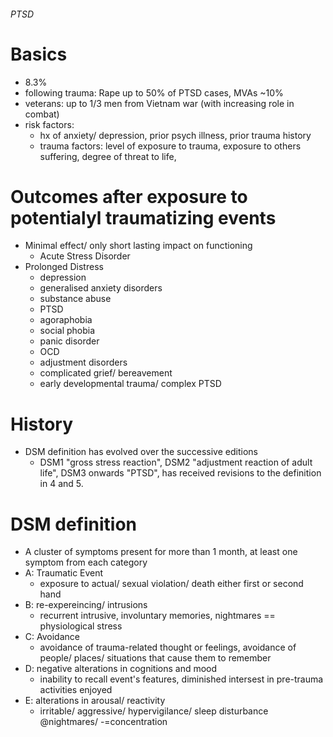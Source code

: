 ###### PTSD

# Basics
- 8.3%
- following trauma: Rape up to 50% of PTSD cases, MVAs ~10%
- veterans: up to 1/3 men from Vietnam war (with increasing role in combat)
- risk factors:
    + hx of anxiety/ depression, prior psych illness, prior trauma history
    + trauma factors: level of exposure to trauma, exposure to others suffering, degree of threat to life, 

# Outcomes after exposure to potentialyl traumatizing events
- Minimal effect/ only short lasting impact on functioning
    + Acute Stress Disorder
- Prolonged Distress
    + depression
    + generalised anxiety disorders
    + substance abuse
    + PTSD
    + agoraphobia
    + social phobia
    + panic disorder
    + OCD
    + adjustment disorders
    + complicated grief/ bereavement
    + early developmental trauma/ complex PTSD

# History
- DSM definition has evolved over the successive editions
    + DSM1 "gross stress reaction", DSM2 "adjustment reaction of adult life", DSM3 onwards "PTSD", has received revisions to the definition in 4 and 5.


# DSM definition
- A cluster of symptoms present for more than 1 month, at least one symptom from each category
- A: Traumatic Event
    + exposure to actual/ sexual violation/ death either first or second hand
- B: re-expereincing/ intrusions
    + recurrent intrusive, involuntary memories, nightmares == physiological stress
- C: Avoidance
    + avoidance of trauma-related thought or feelings, avoidance of people/ places/ situations that cause them to remember
- D: negative alterations in cognitions and mood
    + inability to recall event's features, diminished intersest in pre-trauma activities enjoyed
- E: alterations in arousal/ reactivity
    + irritable/ aggressive/ hypervigilance/ sleep disturbance @nightmares/ -=concentration



